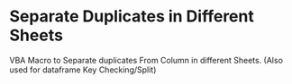 # Separate Duplicates in Different Sheets
VBA Macro to Separate duplicates From Column in different Sheets. (Also used for dataframe Key Checking/Split)
